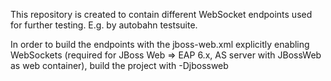 This repository is created to contain different WebSocket endpoints used for further testing. E.g. by autobahn 
testsuite.

In order to build the endpoints with the jboss-web.xml explicitly enabling WebSockets (required for JBoss Web => EAP 6.x, AS server with JBossWeb as web container), build the project with -Djbossweb
